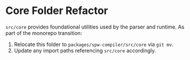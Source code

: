 # Core Folder Refactor

`src/core` provides foundational utilities used by the parser and runtime. As part of the monorepo transition:

1. Relocate this folder to `packages/spw-compiler/src/core` via `git mv`.
2. Update any import paths referencing `src/core` accordingly.
